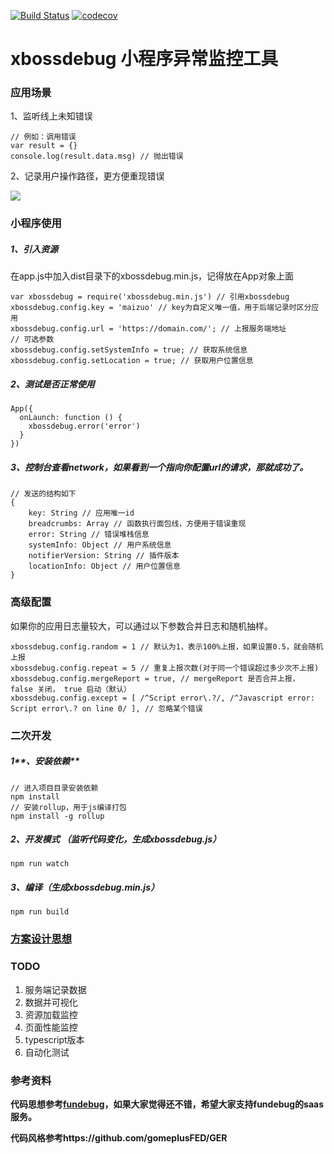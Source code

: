[![Build Status](https://travis-ci.org/zhengguorong/xbossdebug-wechat.svg?branch=master)](https://travis-ci.org/zhengguorong/xbossdebug-wechat)
[![codecov](https://codecov.io/gh/zhengguorong/xbossdebug-wechat/branch/master/graph/badge.svg)](https://codecov.io/gh/zhengguorong/xbossdebug-wechat)

# xbossdebug  小程序异常监控工具

### 应用场景

1、监听线上未知错误

```
// 例如：调用错误
var result = {}
console.log(result.data.msg) // 抛出错误
```

2、记录用户操作路径，更方便重现错误

![](https://github.com/zhengguorong/xbossdebug-wechat/blob/master/README.png)



### 小程序使用

##### 1、引入资源

在app.js中加入dist目录下的xbossdebug.min.js，记得放在App对象上面

```
var xbossdebug = require('xbossdebug.min.js') // 引用xbossdebug
xbossdebug.config.key = 'maizuo' // key为自定义唯一值，用于后端记录时区分应用
xbossdebug.config.url = 'https://domain.com/'; // 上报服务端地址
// 可选参数
xbossdebug.config.setSystemInfo = true; // 获取系统信息
xbossdebug.config.setLocation = true; // 获取用户位置信息
```

##### 2、测试是否正常使用

```
App({
  onLaunch: function () {
    xbossdebug.error('error')
  }
})
```

##### 3、控制台查看network，如果看到一个指向你配置url的请求，那就成功了。

```
// 发送的结构如下
{
    key: String // 应用唯一id
    breadcrumbs: Array // 函数执行面包线，方便用于错误重现
    error: String // 错误堆栈信息
    systemInfo: Object // 用户系统信息
    notifierVersion: String // 插件版本
    locationInfo: Object // 用户位置信息
}
```



### 高级配置

如果你的应用日志量较大，可以通过以下参数合并日志和随机抽样。

```
xbossdebug.config.random = 1 // 默认为1，表示100%上报，如果设置0.5，就会随机上报
xbossdebug.config.repeat = 5 // 重复上报次数(对于同一个错误超过多少次不上报)
xbossdebug.config.mergeReport = true, // mergeReport 是否合并上报， false 关闭， true 启动（默认）
xbossdebug.config.except = [ /^Script error\.?/, /^Javascript error: Script error\.? on line 0/ ], // 忽略某个错误
```





### 二次开发

##### 1**、安装依赖**

```
// 进入项目目录安装依赖
npm install
// 安装rollup，用于js编译打包
npm install -g rollup
```

##### 2、开发模式 （监听代码变化，生成xbossdebug.js）

```
npm run watch
```

##### 3、编译（生成xbossdebug.min.js）

```
npm run build
```



### [方案设计思想](https://github.com/zhengguorong/xbossdebug/blob/master/design.md)



### TODO

1. 服务端记录数据
2. 数据并可视化
3. 资源加载监控
4. 页面性能监控
5. typescript版本
6. 自动化测试



### 参考资料

**代码思想参考[fundebug](https://www.fundebug.com/)，如果大家觉得还不错，希望大家支持fundebug的saas服务。**

**代码风格参考https://github.com/gomeplusFED/GER**
